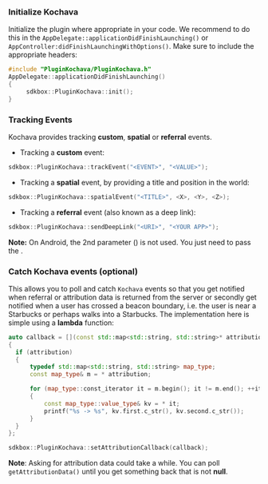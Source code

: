 ### Initialize Kochava
Initialize the plugin where appropriate in your code. We recommend to do this in the `AppDelegate::applicationDidFinishLaunching()` or `AppController:didFinishLaunchingWithOptions()`. Make sure to include the appropriate headers:
```cpp
#include "PluginKochava/PluginKochava.h"
AppDelegate::applicationDidFinishLaunching()
{
     sdkbox::PluginKochava::init();
}
```

### Tracking Events
Kochava provides tracking __custom__, __spatial__ or __referral__ events.

* Tracking a __custom__ event:
```cpp
sdkbox::PluginKochava::trackEvent("<EVENT>", "<VALUE>");
```

* Tracking a __spatial__ event, by providing a title and position in the world:
```cpp
sdkbox::PluginKochava::spatialEvent("<TITLE>", <X>, <Y>, <Z>);
```

* Tracking a __referral__ event (also known as a deep link):
```cpp
sdkbox::PluginKochava::sendDeepLink("<URI>", "<YOUR APP>");
```
__Note:__ On Android, the 2nd parameter (__<YOUR APP>__) is not used. You just
need to pass the __<URI>__.

### Catch Kochava events (optional)
This allows you to poll and catch `Kochava` events so that you get notified when
referral or attribution data is returned from the server or secondly get notified
when a user has crossed a beacon boundary, i.e. the user is near a Starbucks or
perhaps walks into a Starbucks. The implementation here is simple using a __lambda__ function:

```cpp
auto callback = [](const std::map<std::string, std::string>* attribution)
{
  if (attribution)
  {
      typedef std::map<std::string, std::string> map_type;
      const map_type& m = * attribution;

      for (map_type::const_iterator it = m.begin(); it != m.end(); ++it)
      {
          const map_type::value_type& kv = * it;
          printf("%s -> %s", kv.first.c_str(), kv.second.c_str());
      }
  }
};

sdkbox::PluginKochava::setAttributionCallback(callback);
```
 __Note__: Asking for attribution data could take a while. You can  poll
 `getAttributionData()` until you get something back that is not **null**.

